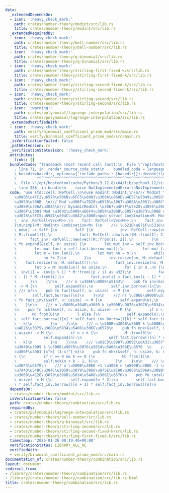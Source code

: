 ```yaml
---
data:
  _extendedDependsOn:
  - icon: ':heavy_check_mark:'
    path: crates/number-theory/modint/src/lib.rs
    title: crates/number-theory/modint/src/lib.rs
  _extendedRequiredBy:
  - icon: ':heavy_check_mark:'
    path: crates/number-theory/bell-number/src/lib.rs
    title: crates/number-theory/bell-number/src/lib.rs
  - icon: ':heavy_check_mark:'
    path: crates/number-theory/q-binomial/src/lib.rs
    title: crates/number-theory/q-binomial/src/lib.rs
  - icon: ':heavy_check_mark:'
    path: crates/number-theory/stirling-first-fixed-k/src/lib.rs
    title: crates/number-theory/stirling-first-fixed-k/src/lib.rs
  - icon: ':heavy_check_mark:'
    path: crates/number-theory/stirling-second-fixed-k/src/lib.rs
    title: crates/number-theory/stirling-second-fixed-k/src/lib.rs
  - icon: ':heavy_check_mark:'
    path: crates/number-theory/stirling-second/src/lib.rs
    title: crates/number-theory/stirling-second/src/lib.rs
  - icon: ':warning:'
    path: crates/polynomial/lagrange-interpolation/src/lib.rs
    title: crates/polynomial/lagrange-interpolation/src/lib.rs
  _extendedVerifiedWith:
  - icon: ':heavy_check_mark:'
    path: verify/binomial_coefficient_prime_mod/src/main.rs
    title: verify/binomial_coefficient_prime_mod/src/main.rs
  _isVerificationFailed: false
  _pathExtension: rs
  _verificationStatusIcon: ':heavy_check_mark:'
  attributes:
    links: []
  bundledCode: "Traceback (most recent call last):\n  File \"/opt/hostedtoolcache/Python/3.12.8/x64/lib/python3.12/site-packages/onlinejudge_verify/documentation/build.py\"\
    , line 71, in _render_source_code_stat\n    bundled_code = language.bundle(stat.path,\
    \ basedir=basedir, options={'include_paths': [basedir]}).decode()\n          \
    \         ^^^^^^^^^^^^^^^^^^^^^^^^^^^^^^^^^^^^^^^^^^^^^^^^^^^^^^^^^^^^^^^^^^^^^^^^^^^^^^^^^\n\
    \  File \"/opt/hostedtoolcache/Python/3.12.8/x64/lib/python3.12/site-packages/onlinejudge_verify/languages/rust.py\"\
    , line 288, in bundle\n    raise NotImplementedError\nNotImplementedError\n"
  code: "use std::cell::RefCell;\n\nuse modint::ModInt;\n\n/// ModInt \u3067\u4E8C\
    \u9805\u4FC2\u6570\u306B\u5FC5\u8981\u306A\u968E\u4E57\u7B49\u3092\u8A08\u7B97\
    \u3059\u308B  \n/// Mod \u306F\u7D20\u6570\u3067\u306A\u3051\u308C\u3070\u306A\
    \u3089\u306A\u3044\n/// DynamicModInt \u3067\u4F7F\u7528\u3059\u308B\u5834\u5408\
    \u306F\u3001 Mod \u3092\u5909\u66F4\u3059\u308B\u305F\u3073\u306B new \u3092\u547C\
    \u3076\u5FC5\u8981\u304C\u3042\u308B\npub struct Combination<M: ModInt> {\n  \
    \  inv: RefCell<Vec<M>>,\n    fact: RefCell<Vec<M>>,\n    fact_inv: RefCell<Vec<M>>,\n\
    }\n\nimpl<M: ModInt> Combination<M> {\n    /// \u521D\u671F\u5316\n    pub fn\
    \ new() -> Self {\n        Self {\n            inv: RefCell::new(vec![M::from(0),\
    \ M::from(1)]),\n            fact: RefCell::new(vec![M::from(1); 2]),\n      \
    \      fact_inv: RefCell::new(vec![M::from(1); 2]),\n        }\n    }\n\n    pub\
    \ fn expand(&self, n: usize) {\n        let mut inv = self.inv.borrow_mut();\n\
    \        let mut fact = self.fact.borrow_mut();\n        let mut fact_inv = self.fact_inv.borrow_mut();\n\
    \        let m = inv.len();\n        let mut nn = m;\n        while nn <= n {\n\
    \            nn *= 2;\n        }\n        inv.resize(nn, M::default());\n    \
    \    fact.resize(nn, M::default());\n        fact_inv.resize(nn, M::default());\n\
    \        let p = M::modulus() as usize;\n        for i in m..nn {\n          \
    \  inv[i] = -inv[p % i] * M::from((p / i) as u32);\n            fact[i] = fact[i\
    \ - 1] * M::from(i);\n            fact_inv[i] = fact_inv[i - 1] * inv[i];\n  \
    \      }\n    }\n\n    /// n \u306E\u9006\u5143\n    pub fn inv(&self, n: usize)\
    \ -> M {\n        self.expand(n);\n        self.inv.borrow()[n]\n    }\n\n   \
    \ /// n!\n    pub fn fact(&self, n: usize) -> M {\n        self.expand(n);\n \
    \       self.fact.borrow()[n]\n    }\n\n    /// n! \u306E\u9006\u5143\n    pub\
    \ fn fact_inv(&self, n: usize) -> M {\n        self.expand(n);\n        self.fact_inv.borrow()[n]\n\
    \    }\n\n    /// n \u500B\u304B\u3089 k \u500B\u9078\u3076\u5834\u5408\u306E\u6570\
    \n    pub fn nck(&self, n: usize, k: usize) -> M {\n        if n < k {\n     \
    \       M::from(0)\n        } else {\n            self.expand(n);\n          \
    \  self.fact.borrow()[n] * self.fact_inv.borrow()[k] * self.fact_inv.borrow()[n\
    \ - k]\n        }\n    }\n\n    /// n \u500B\u304B\u3089 k \u500B\u9078\u3093\u3067\
    \u4E26\u3079\u308B\u5834\u5408\u306E\u6570\n    pub fn npk(&self, n: usize, k:\
    \ usize) -> M {\n        if n < k {\n            M::from(0)\n        } else {\n\
    \            self.expand(n);\n            self.fact.borrow()[n] * self.fact_inv.borrow()[n\
    \ - k]\n        }\n    }\n\n    /// \u91CD\u8907\u3092\u8A31\u3057\u3066 n \u500B\
    \u304B\u3089 k \u500B\u9078\u3076\u5834\u5408\u306E\u6570  \n    /// \u307E\u305F\
    \u306F\u3001 [x^k] (1-x)^{-n}\n    pub fn nhk(&self, n: usize, k: usize) -> M\
    \ {\n        if n == 0 && k == 0 {\n            M::from(1)\n        } else {\n\
    \            self.nck(n + k - 1, k)\n        }\n    }\n\n    /// \u30AB\u30BF\u30E9\
    \u30F3\u6570\n    /// n \u500B\u306E +1 \u3068 n \u500B\u306E -1 \u3092\u3001\u7D2F\
    \u7A4D\u548C\u304C\u3059\u3079\u3066\u975E\u8CA0\u3068\u306A\u308B\u3088\u3046\
    \u306B\u4E26\u3079\u308B\u5834\u5408\u306E\u6570\n    pub fn catalan(&self, n:\
    \ usize) -> M {\n        self.expand(n * 2);\n        self.fact.borrow()[n * 2]\
    \ * self.fact_inv.borrow()[n + 1] * self.fact_inv.borrow()[n]\n    }\n}\n"
  dependsOn:
  - crates/number-theory/modint/src/lib.rs
  isVerificationFile: false
  path: crates/number-theory/combination/src/lib.rs
  requiredBy:
  - crates/polynomial/lagrange-interpolation/src/lib.rs
  - crates/number-theory/bell-number/src/lib.rs
  - crates/number-theory/q-binomial/src/lib.rs
  - crates/number-theory/stirling-second/src/lib.rs
  - crates/number-theory/stirling-second-fixed-k/src/lib.rs
  - crates/number-theory/stirling-first-fixed-k/src/lib.rs
  timestamp: '2025-01-26 00:19:46+00:00'
  verificationStatus: LIBRARY_ALL_AC
  verifiedWith:
  - verify/binomial_coefficient_prime_mod/src/main.rs
documentation_of: crates/number-theory/combination/src/lib.rs
layout: document
redirect_from:
- /library/crates/number-theory/combination/src/lib.rs
- /library/crates/number-theory/combination/src/lib.rs.html
title: crates/number-theory/combination/src/lib.rs
---
```

